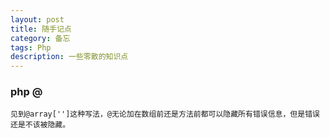 ```yaml
---
layout: post
title: 随手记点
category: 备忘
tags: Php
description: 一些零散的知识点
---
```

### php @
	
	见到@array['']这种写法，@无论加在数组前还是方法前都可以隐藏所有错误信息，但是错误还是不该被隐藏。

